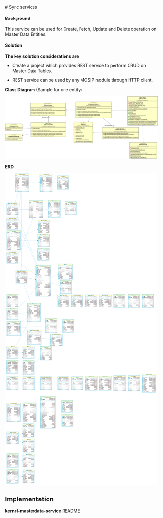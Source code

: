 ﻿﻿# Sync services

#### Background

This service can be used for Create, Fetch, Update and Delete operation on Master Data Entities.

#### Solution



**The key solution considerations are**

- Create a project which provides REST service to perform CRUD on Master Data Tables.


- REST service can be used by any MOSIP module through HTTP client.




**Class Diagram** (Sample for one entity)

![CD](_images/kernel-masterdata-cd.png)


**ERD**

![Module Diagram](_images/kernel-masterdata-erd.png)


## Implementation


**kernel-masterdata-service** [README](../../../kernel/kernel-masterdata-service/README.md)
